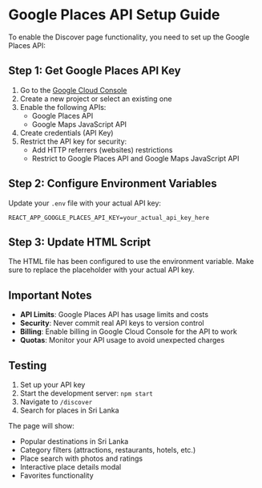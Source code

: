 # Google Places API Setup Guide

To enable the Discover page functionality, you need to set up the Google Places API:

## Step 1: Get Google Places API Key

1. Go to the [Google Cloud Console](https://console.cloud.google.com/)
2. Create a new project or select an existing one
3. Enable the following APIs:
   - Google Places API
   - Google Maps JavaScript API
4. Create credentials (API Key)
5. Restrict the API key for security:
   - Add HTTP referrers (websites) restrictions
   - Restrict to Google Places API and Google Maps JavaScript API

## Step 2: Configure Environment Variables

Update your `.env` file with your actual API key:

```env
REACT_APP_GOOGLE_PLACES_API_KEY=your_actual_api_key_here
```

## Step 3: Update HTML Script

The HTML file has been configured to use the environment variable. Make sure to replace the placeholder with your actual API key.

## Important Notes

- **API Limits**: Google Places API has usage limits and costs
- **Security**: Never commit real API keys to version control
- **Billing**: Enable billing in Google Cloud Console for the API to work
- **Quotas**: Monitor your API usage to avoid unexpected charges

## Testing

1. Set up your API key
2. Start the development server: `npm start`
3. Navigate to `/discover`
4. Search for places in Sri Lanka

The page will show:

- Popular destinations in Sri Lanka
- Category filters (attractions, restaurants, hotels, etc.)
- Place search with photos and ratings
- Interactive place details modal
- Favorites functionality
